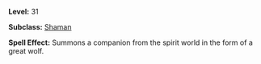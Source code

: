 <!-- TITLE: Spell: Vigilant Spirit -->

**Level:** 31

**Subclass:** [Shaman](shaman)

**Spell Effect:**  Summons a companion from the spirit world in the form of a great wolf.